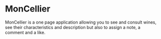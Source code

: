 # MonCellier
 MonCellier is a one page application allowing you to see and consult wines, see their characteristics and description but also to assign a note, a comment and a like.
